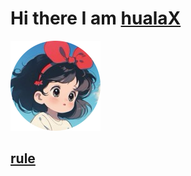 # Hi there I am [hualaX](https://www.github.com/hualaX)
![image](https://raw.githubusercontent.com/hualaX/ios/main/icon/personal.png)
##  [rule](https://www.github.com/hualaX/ios/tree/main/rule)

